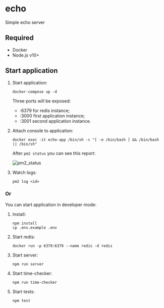 # echo

Simple echo server

## Required

- Docker
- Node.js v10+

## Start application

1. Start application:

   ```
   docker-compose up -d
   ```

   Three ports will be exposed:

   - :6379 for redis instance;
   - :3000 first application instance;
   - :3001 second application instance.

2. Attach console to application:

   ```
   docker exec -it echo-app /bin/sh -c "[ -e /bin/bash ] && /bin/bash || /bin/sh"
   ```

   After `pm2 status` you can see this report:
   
   ![pm2_status](https://bl00dhound.s3.amazonaws.com/images/pm2_status.png)

3. Watch logs:

   ```
   pm2 log <id>
   ```

### Or

You can start application in developer mode:

1. Install:

   ```
   npm install
   cp .env.example .env
   ```

2. Start redis:

   ```
   docker run -p 6379:6379 --name redis -d redis
   ```

3. Start server:

   ```
   npm run server
   ```

4. Start time-checker:

   ```
   npm run time-checker
   ```

5. Start tests:

   ```
   npm test
   ```
